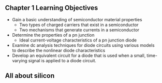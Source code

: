 
## Chapter 1 Learning Objectives

- Gain a basic understanding of semiconductor material properties
	- Two types of charged carriers that exist in a semiconductor
	- Two mechanisms that generate currents in a semiconductor
- Determine the properties of a pn junction
	- Ideal current-voltage characteristics of a pn junction diode
- Examine dc analysis techniques for diode circuits using various models to describe the nonlinear diode characteristics
- Develop an equivalent circuit for a diode that is used when a small, time-varying signal is applied to a diode circuit.



## All about silicon

